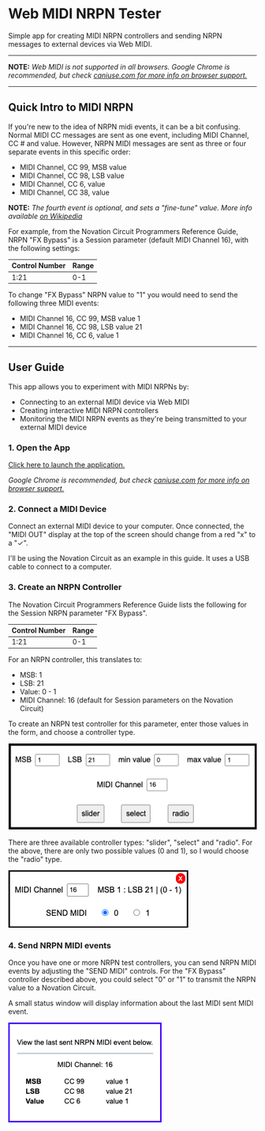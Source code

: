 # Web MIDI NRPN Tester

Simple app for creating MIDI NRPN controllers and sending NRPN messages to external devices via Web MIDI.

---
**NOTE:** *Web MIDI is not supported in all browsers. Google Chrome is recommended, but check 
[caniuse.com for more info on browser support.](https://caniuse.com/?search=web%20midi)*

---
## Quick Intro to MIDI NRPN

If you're new to the idea of NRPN midi events, it can be a bit confusing. 
Normal MIDI CC messages are sent as one event, including MIDI Channel, CC # and value.
However, NRPN MIDI messages are sent as three or four separate events
in this specific order:

- MIDI Channel, CC 99, MSB value
- MIDI Channel, CC 98, LSB value
- MIDI Channel, CC 6, value
- MIDI Channel, CC 38, value

**NOTE:** *The fourth event is optional, and sets a "fine-tune" value. More info available 
[on Wikipedia](https://en.wikipedia.org/wiki/NRPN)*

For example, from the Novation Circuit Programmers Reference Guide,
NRPN "FX Bypass" is a Session parameter (default MIDI Channel 16), 
with the following settings:

| Control Number | Range |
|----------------|-------|
| 1:21           | 0-1   |

To change "FX Bypass" NRPN value to "1" you would need to send the 
following three MIDI events:

- MIDI Channel 16, CC 99, MSB value 1
- MIDI Channel 16, CC 98, LSB value 21
- MIDI Channel 16, CC 6, value 1

---
## User Guide

This app allows you to experiment with MIDI NRPNs by:
- Connecting to an external MIDI device via Web MIDI
- Creating interactive MIDI NRPN controllers
- Monitoring the MIDI NRPN events as they're being transmitted to your external MIDI device

### 1.  Open the App

[Click here to launch the application.](https://scrawlon.com/web-midi-nrpn-tester/app/)

*Google Chrome is recommended, but check 
[caniuse.com for more info on browser support.](https://caniuse.com/?search=web%20midi)*

### 2. Connect a MIDI Device
Connect an external MIDI device to your computer. Once connected, the "MIDI OUT" display at the top of the screen should change from a red "x" to a "&#10003;".

I'll be using the Novation Circuit as an example in this guide. It uses a USB cable to connect to a computer.

### 3. Create an NRPN Controller

The Novation Circuit Programmers Reference Guide lists the following for the Session NRPN parameter "FX Bypass".

| Control Number | Range |
|----------------|-------|
| 1:21           | 0-1   |

For an NRPN controller, this translates to:

- MSB: 1
- LSB: 21
- Value: 0 - 1
- MIDI Channel: 16 (default for Session parameters on the Novation Circuit)

To create an NRPN test controller for this parameter, enter those
values in the form, and choose a controller type.

![Create an NRPN controller form](/app/assets/images/create-nrpn-fx-bypass.png)

There are three available controller types: "slider", "select"
and "radio". For the above, there are only two possible values 
(0 and 1), so I would choose the "radio" type.

![NRPN test controller](/app/assets/images/nrpn-controller-fx-bypass.png)

### 4. Send NRPN MIDI events

Once you have one or more NRPN test controllers, you can send NRPN
MIDI events by adjusting the "SEND MIDI" controls. For the "FX Bypass"
controller described above, you could select "0" or "1" to transmit
the NRPN value to a Novation Circuit.

A small status window will display information about the last MIDI 
sent MIDI event.


![NRPN MIDI event status](/app/assets/images/nrpn-midi-event-status.png)